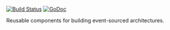 [![Build Status](https://img.shields.io/travis/function61/eventkit.svg?style=for-the-badge)](https://travis-ci.org/function61/eventkit)
[![GoDoc](https://img.shields.io/badge/godoc-reference-5272B4.svg?style=for-the-badge)](https://godoc.org/github.com/function61/eventkit)

Reusable components for building event-sourced architectures.
